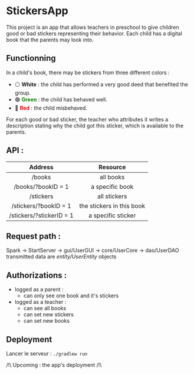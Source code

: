 # StickersApp

This project is an app that allows teachers in preschool to give children good or bad stickers representing their behavior. Each child has a digital book that the parents may look into.

## Functionning

In a child's book, there may be stickers from three different colors :

- &#x26AA; **White** : the child has performed a very good deed that benefited the group.
- &#x1F7E2;<span style = "color : green"> **Green** </span> : the child has behaved well.
- &#x1F534; <span style = "color : red"> **Red** </span> : the child misbehaved.

For each good or bad sticker, the teacher who attributes it writes a description stating why the child got this sticker, which is available to the parents.

## API :

| Address                           | Resource                  |
|:---------------------------------:|:-------------------------:|
| /books                            | all books                 |
| /books/?bookID = 1                | a specific book           |
| /stickers                         | all stickers              |
| /stickers/?bookID = 1             | the stickers in this book |
| /stickers/?stickerID = 1          | a specific sticker        |

## Request path :

Spark -> StartServer -> gui/UserGUI -> core/UserCore -> dao/UserDAO 
transmitted data are *entity/UserEntity* objects

## Authorizations :

- logged as a parent :
  - can only see one book and it's stickers
- logged as a teacher :
  - can see all books
  - can set new stickers
  - can set new books

## Deployment

Lancer le serveur : `./gradlew run`

/!\ Upcoming : the app's deployment /!\